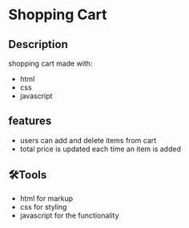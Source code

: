 # Shopping Cart

## Description

shopping cart made with:

* html 
* css
* javascript

## features

* users can add and delete items from cart
* total price is updated each time an item is added

## 🛠Tools

* html for markup
* css for styling
* javascript for the functionality
